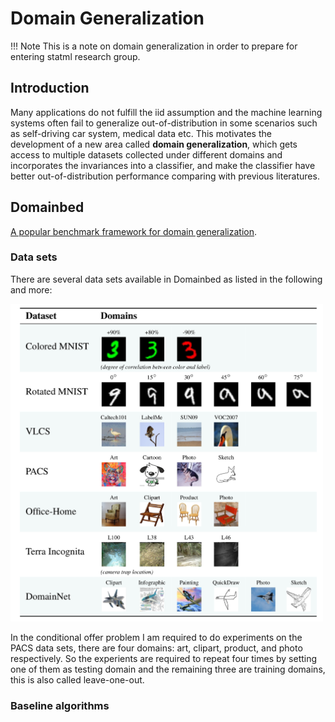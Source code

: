 # Domain Generalization
!!! Note
    This is a note on domain generalization in order to prepare for entering statml research group.

## Introduction
Many applications do not fulfill the iid assumption and the machine learning systems often fail to generalize out-of-distribution in some scenarios such as self-driving car system, medical data etc. This motivates the development of a new area called **domain generalization**, which gets access to multiple datasets collected under different domains and incorporates the invariances into a classifier, and make the classifier have better out-of-distribution performance comparing with previous literatures.

## Domainbed
[A popular benchmark framework for domain generalization](https://github.com/facebookresearch/DomainBed).

### Data sets
There are several data sets available in Domainbed as listed in the following and more:

<img src="../../../assets/cs/ml/generalization/domainbed_dataset.jpg" alt="datasets" width="500"/>

In the conditional offer problem I am required to do experiments on the PACS data sets, there are four domains: art, clipart, product, and photo respectively. So the experients are required to repeat four times by setting one of them as testing domain and the remaining three are training domains, this is also called leave-one-out.

### Baseline algorithms